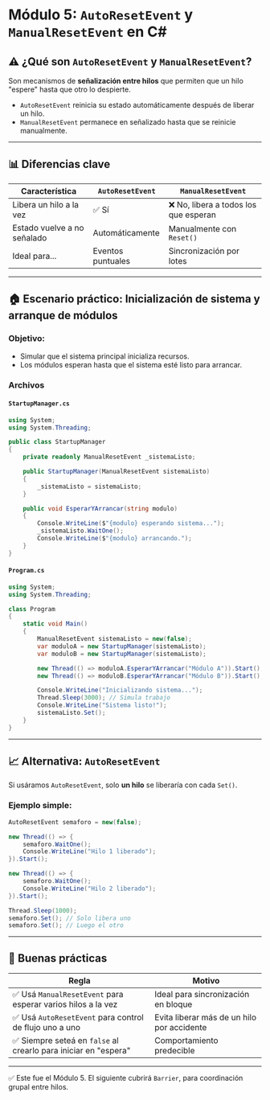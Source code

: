 # Módulo 5: `AutoResetEvent` y `ManualResetEvent` en C#

## ⚠️ ¿Qué son `AutoResetEvent` y `ManualResetEvent`?
Son mecanismos de **señalización entre hilos** que permiten que un hilo "espere" hasta que otro lo despierte.

- `AutoResetEvent` reinicia su estado automáticamente después de liberar un hilo.
- `ManualResetEvent` permanece en señalizado hasta que se reinicie manualmente.

---

## 📊 Diferencias clave

| Característica       | `AutoResetEvent`         | `ManualResetEvent`           |
|-----------------------|---------------------------|-------------------------------|
| Libera un hilo a la vez | ✅ Sí                   | ❌ No, libera a todos los que esperan |
| Estado vuelve a no señalado | Automáticamente | Manualmente con `Reset()`     |
| Ideal para...         | Eventos puntuales         | Sincronización por lotes       |

---

## 🏠 Escenario práctico: **Inicialización de sistema y arranque de módulos**

### Objetivo:
- Simular que el sistema principal inicializa recursos.
- Los módulos esperan hasta que el sistema esté listo para arrancar.

### Archivos

#### `StartupManager.cs`
```csharp
using System;
using System.Threading;

public class StartupManager
{
    private readonly ManualResetEvent _sistemaListo;

    public StartupManager(ManualResetEvent sistemaListo)
    {
        _sistemaListo = sistemaListo;
    }

    public void EsperarYArrancar(string modulo)
    {
        Console.WriteLine($"{modulo} esperando sistema...");
        _sistemaListo.WaitOne();
        Console.WriteLine($"{modulo} arrancando.");
    }
}
```

#### `Program.cs`
```csharp
using System;
using System.Threading;

class Program
{
    static void Main()
    {
        ManualResetEvent sistemaListo = new(false);
        var moduloA = new StartupManager(sistemaListo);
        var moduloB = new StartupManager(sistemaListo);

        new Thread(() => moduloA.EsperarYArrancar("Módulo A")).Start();
        new Thread(() => moduloB.EsperarYArrancar("Módulo B")).Start();

        Console.WriteLine("Inicializando sistema...");
        Thread.Sleep(3000); // Simula trabajo
        Console.WriteLine("Sistema listo!");
        sistemaListo.Set();
    }
}
```

---

## 📈 Alternativa: `AutoResetEvent`
Si usáramos `AutoResetEvent`, solo **un hilo** se liberaría con cada `Set()`.

### Ejemplo simple:
```csharp
AutoResetEvent semaforo = new(false);

new Thread(() => {
    semaforo.WaitOne();
    Console.WriteLine("Hilo 1 liberado");
}).Start();

new Thread(() => {
    semaforo.WaitOne();
    Console.WriteLine("Hilo 2 liberado");
}).Start();

Thread.Sleep(1000);
semaforo.Set(); // Solo libera uno
semaforo.Set(); // Luego el otro
```

---

## 🧼 Buenas prácticas

| Regla | Motivo |
|-------|--------|
| ✅ Usá `ManualResetEvent` para esperar varios hilos a la vez | Ideal para sincronización en bloque |
| ✅ Usá `AutoResetEvent` para control de flujo uno a uno | Evita liberar más de un hilo por accidente |
| ✅ Siempre seteá en `false` al crearlo para iniciar en "espera" | Comportamiento predecible |

---

✅ Este fue el Módulo 5. El siguiente cubrirá `Barrier`, para coordinación grupal entre hilos.

